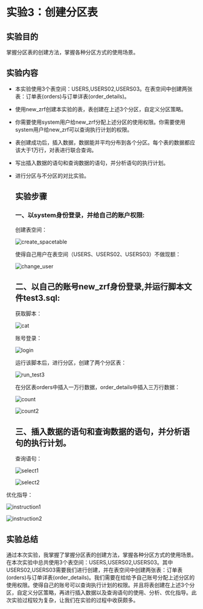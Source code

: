 # 实验3：创建分区表

## 实验目的

掌握分区表的创建方法，掌握各种分区方式的使用场景。

## 实验内容

- 本实验使用3个表空间：USERS,USERS02,USERS03。在表空间中创建两张表：订单表(orders)与订单详表(order_details)。

- 使用new_zrf创建本实验的表，表创建在上述3个分区，自定义分区策略。

- 你需要使用system用户给new_zrf分配上述分区的使用权限。你需要使用system用户给new_zrf可以查询执行计划的权限。

- 表创建成功后，插入数据，数据能并平均分布到各个分区。每个表的数据都应该大于1万行，对表进行联合查询。

- 写出插入数据的语句和查询数据的语句，并分析语句的执行计划。

- 进行分区与不分区的对比实验。

  ## 实验步骤

  ### 一、以system身份登录，并给自己的账户权限:

  创建表空间：

  ![create_spacetable](https://github.com/Gamecero/oracle/tree/main/test3/img/create_spacetable.png)

  使得自己用户在表空间（USERS、USERS02、USERS03）不做现额：

  ![change_user](https://github.com/Gamecero/oracle/tree/main/test3/img/change_user.png)

  ## 二、以自己的账号new_zrf身份登录,并运行脚本文件test3.sql:

  获取脚本：
  
  ![cat](https://github.com/Gamecero/oracle/tree/main/test3/img/cat.png)
  
  账号登录：
  
  ![login](https://github.com/Gamecero/oracle/tree/main/test3/img/login.png)
  
  运行该脚本后，进行分区，创建了两个分区表：
  
  ![run_test3](https://github.com/Gamecero/oracle/tree/main/test3/img/run_test3.png)
  
  在分区表orders中插入一万行数据，order_details中插入三万行数据：
  
  ![count](https://github.com/Gamecero/oracle/tree/main/test3/img/count.png)
  
  ![count2](https://github.com/Gamecero/oracle/tree/main/test3/img/count2.png)
  
  ## 三、插入数据的语句和查询数据的语句，并分析语句的执行计划。
  
  查询语句：
  
  ![select1](https://github.com/Gamecero/oracle/tree/main/test3/img/select1.png)
  
  ![select2](https://github.com/Gamecero/oracle/tree/main/test3/img/select2.png)

优化指导：

![instruction1](https://github.com/Gamecero/oracle/tree/main/test3/img/instruction1.png)

![instruction2](https://github.com/Gamecero/oracle/tree/main/test3/img/instruction2.png)

## 实验总结

通过本次实验，我掌握了掌握分区表的创建方法，掌握各种分区方式的使用场景。在本次实验中总共使用3个表空间：USERS,USERS02,USERS03。其中USERS02,USERS03需要我们进行创建，并在表空间中创建两张表：订单表(orders)与订单详表(order_details)。我们需要在给给予自己账号分配上述分区的使用权限。使得自己的账号可以查询执行计划的权限。并且将表创建在上述3个分区，自定义分区策略，再进行插入数据以及查询语句的使用、分析、优化指导。此次实验过程较为复杂，让我们在实验的过程中收获颇多。
